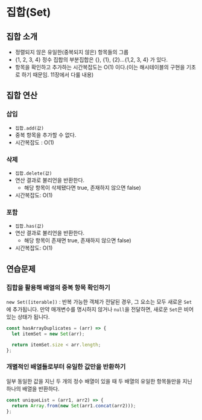 # 집합(Set)

## 집합 소개

- 정렬되지 않은 유일한(중복되지 않은) 항목들의 그룹
- {1, 2, 3, 4} 정수 집합의 부분집합은 {}, {1}, {2}...{1,2, 3, 4} 가 있다.
- 항목을 확인하고 추가하는 시간복잡도는 O(1) 이다.(이는 해시테이블의 구현을 기초로 하기 때문임. 11장에서 다룰 내용)

## 집합 연산

### 삽입

- `집합.add(값)`
- 중복 항목을 추가할 수 없다.
- 시간복잡도 : O(1)

### 삭제

- `집합.delete(값)`
- 연산 결과로 불리언을 반환한다.
  - 해당 항목이 삭제됐다면 true, 존재하지 않으면 false)
- 시간복잡도: O(1)

### 포함

- `집합.has(값)`
- 연산 결과로 불리언을 반환한다.
  - 해당 항목이 존재면 true, 존재하지 않으면 false)
- 시간복잡도: O(1)

## 연습문제

### 집합을 활용해 배열의 중복 항목 확인하기

`new Set([iterable])`
: 반복 가능한 객체가 전달된 경우, 그 요소는 모두 새로운 `Set`에 추가됩니다. 만약 매개변수를 명시하지 않거나 `null`을 전달하면, 새로운 `Set`은 비어 있는 상태가 됩니다.

```js
const hasArrayDuplicates = (arr) => {
  let itemSet = new Set(arr);

  return itemSet.size < arr.length;
};
```

### 개별적인 배열들로부터 유일한 값만을 반환하기

일부 동일한 값을 지닌 두 개의 정수 배열이 있을 때 두 배열의 유일한 항목들만을 지닌 하나의 배열을 반환하다.

```js
const uniqueList = (arr1, arr2) => {
  return Array.from(new Set(arr1.concat(arr2)));
};
```
